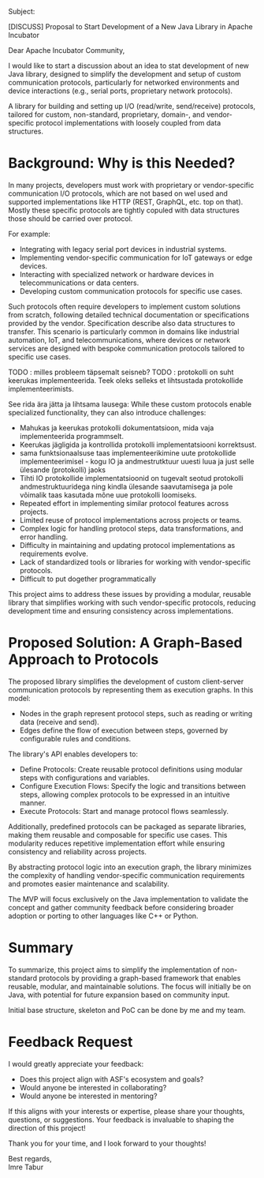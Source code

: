 Subject:

[DISCUSS] Proposal to Start Development of a New Java Library in Apache Incubator

Dear Apache Incubator Community,

I would like to start a discussion about an idea to stat development of new Java library, designed to simplify the
development and setup of custom communication protocols, particularly for networked environments and device
interactions (e.g., serial ports, proprietary network protocols).

A library for building and setting up I/O (read/write, send/receive) protocols, tailored for custom, non-standard,
proprietary, domain-, and vendor-specific protocol implementations with loosely coupled from data structures.

# Background: Why is this Needed?

In many projects, developers must work with proprietary or vendor-specific communication I/O protocols, which are not
based on wel used and supported implementations like HTTP (REST, GraphQL, etc. top on that). Mostly these specific
protocols are tightly copuled with data structures those should be carried over protocol.

For example:

* Integrating with legacy serial port devices in industrial systems.
* Implementing vendor-specific communication for IoT gateways or edge devices.
* Interacting with specialized network or hardware devices in telecommunications or data centers.
* Developing custom communication protocols for specific use cases.

Such protocols often require developers to implement custom solutions from scratch, following detailed technical
documentation or specifications provided by the vendor. Specification describe also data structures to transfer.
This scenario is particularly common in domains like industrial automation, IoT, and telecommunications, where devices
or network services are designed with bespoke communication protocols tailored to specific use cases.

TODO : milles probleem täpsemalt seisneb?
TODO : protokolli on suht keerukas implementeerida. Teek oleks selleks et lihtsustada protokollide implementeerimists.

See rida ära jätta ja lihtsama lausega: While these custom protocols enable specialized functionality, they can also
introduce challenges:

* Mahukas ja keerukas protokolli dokumentatsioon, mida vaja implementeerida programmselt.
* Keerukas jägligida ja kontrollida protokolli implementatsiooni korrektsust.
* sama funktsionaalsuse taas implementeerikimine uute protokollide implementeerimisel - kogu IO ja andmestrutktuur
  uuesti luua ja just selle ülesande (protokolli) jaoks
* Tihti IO protokollide implementatsioonid on tugevalt seotud protokolli andmestruktuuridega ning kindla ülesande
  saavutamisega ja pole võimalik taas kasutada mõne uue protokolli loomiseks.
* Repeated effort in implementing similar protocol features across projects.
* Limited reuse of protocol implementations across projects or teams.
* Complex logic for handling protocol steps, data transformations, and error handling.
* Difficulty in maintaining and updating protocol implementations as requirements evolve.
* Lack of standardized tools or libraries for working with vendor-specific protocols.
* Difficult to put dogether programmatically

This project aims to address these issues by providing a modular, reusable library that simplifies working with such
vendor-specific protocols, reducing development time and ensuring consistency across implementations.

# Proposed Solution: A Graph-Based Approach to Protocols

The proposed library simplifies the development of custom client-server communication protocols by representing them as
execution graphs. In this model:

* Nodes in the graph represent protocol steps, such as reading or writing data (receive and send).
* Edges define the flow of execution between steps, governed by configurable rules and conditions.

The library's API enables developers to:

* Define Protocols: Create reusable protocol definitions using modular steps with configurations and variables.
* Configure Execution Flows: Specify the logic and transitions between steps, allowing complex protocols to be expressed
  in an intuitive manner.
* Execute Protocols: Start and manage protocol flows seamlessly.

Additionally, predefined protocols can be packaged as separate libraries, making them reusable and composable for
specific use cases. This modularity reduces repetitive implementation effort while ensuring consistency and reliability
across projects.

By abstracting protocol logic into an execution graph, the library minimizes the complexity of handling vendor-specific
communication requirements and promotes easier maintenance and scalability.

The MVP will focus exclusively on the Java implementation to validate the concept and gather community feedback before
considering broader adoption or porting to other languages like C++ or Python.

# Summary

To summarize, this project aims to simplify the implementation of non-standard protocols by providing a graph-based
framework that enables reusable, modular, and maintainable solutions. The focus will initially be on Java, with
potential for future expansion based on community input.

Initial base structure, skeleton and PoC can be done by me and my team.

# Feedback Request

I would greatly appreciate your feedback:

- Does this project align with ASF's ecosystem and goals?
- Would anyone be interested in collaborating?
- Would anyone be interested in mentoring?

If this aligns with your interests or expertise, please share your thoughts, questions, or suggestions. Your feedback is
invaluable to shaping the direction of this project!

Thank you for your time, and I look forward to your thoughts!

Best regards,  
Imre Tabur

